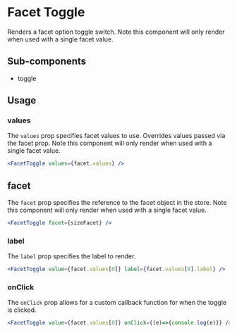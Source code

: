 # Facet Toggle

Renders a facet option toggle switch. Note this component will only render when used with a single facet value.

## Sub-components
- toggle

## Usage

### values
The `values` prop specifies facet values to use. Overrides values passed via the facet prop. Note this component will only render when used with a single facet value.

```jsx
<FacetToggle values={facet.values} />
```

## facet
The `facet` prop specifies the reference to the facet object in the store. Note this component will only render when used with a single facet value.

```jsx
<FacetToggle facet={sizeFacet} />
```

### label
The `label` prop specifies the label to render. 

```jsx
<FacetToggle value={facet.values[0]} label={facet.values[0].label} />
```

### onClick
The `onClick` prop allows for a custom callback function for when the toggle is clicked.

```jsx
<FacetToggle value={facet.values[0]} onClick={(e)=>{console.log(e)}} />
```
